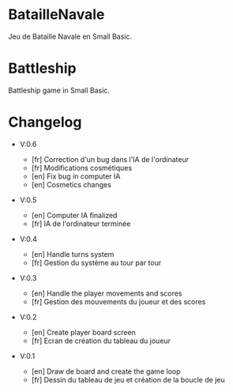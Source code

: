 # BatailleNavale

Jeu de Bataille Navale en Small Basic.

# Battleship

Battleship game in Small Basic.

# Changelog

- V:0.6
	- [fr] Correction d'un bug dans l'IA de l'ordinateur
	- [fr] Modifications cosmétiques
	- [en] Fix bug in computer IA
	- [en] Cosmetics changes


- V:0.5
	- [en] Computer IA finalized
	- [fr] IA de l'ordinateur terminée


- V:0.4
	- [en] Handle turns system
	- [fr] Gestion du système au tour par tour


- V:0.3
	- [en] Handle the player movements and scores
	- [fr] Gestion des mouvements du joueur et des scores


- V:0.2
	- [en] Create player board screen
	- [fr] Ecran de création du tableau du joueur


- V:0.1
	- [en] Draw de board and create the game loop
	- [fr] Dessin du tableau de jeu et création de la boucle de jeu


